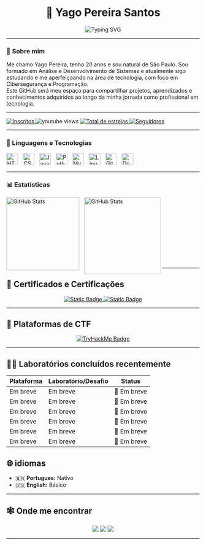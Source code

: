 <h1 align="center">👾 Yago Pereira Santos</h1>

<p align="center">
  <img src="https://readme-typing-svg.demolab.com?font=Fira+Code&pause=1000&width=435&lines=Ciber+Seguran%C3%A7a+e+Programa%C3%A7%C3%A3o" alt="Typing SVG" />
</p>

---

### 🧠 **Sobre mim**
Me chamo Yago Pereira, tenho 20 anos e sou natural de São Paulo. Sou formado em Análise e Desenvolvimento de
Sistemas e atualmente sigo estudando e me aperfeiçoando na área de tecnologia, com foco em Cibersegurança e 
Programação.<br>
Este GitHub será meu espaço para compartilhar projetos, aprendizados e conhecimentos adquiridos ao longo da
minha jornada como profissional em tecnologia.



---
<p align="left">
    <a href="https://www.youtube.com/@yagopereira1343?sub_confirmation=1">
        <img 
            alt="Inscritos" 
            title="Inscreva-se no meu canal" 
            src="https://custom-icon-badges.demolab.com/youtube/channel/subscribers/UCzfSJdM0PxTLjrk5izzT9-Q?color=%23E05D44&label=Inscreva-se&logo=video&logoColor=white&style=for-the-badge&labelColor=CE4630"
        />
    </a>
    <a https://www.youtube.com/@yagopereira1343>
        <img 
            alt="youtube views" 
            title="Vizualizações no YouTube" 
            src="https://custom-icon-badges.demolab.com/youtube/channel/views/UCzfSJdM0PxTLjrk5izzT9-Q?color=%23E1AD0E&logo=eye&logoColor=white&style=for-the-badge&labelColor=C79600"
        />
    </a> 
    <a href="https://github.com/YagoSantoss?tab=repositories&sort=stargazers">
        <img 
            alt="Total de estrelas" 
            title="Total de estrelas GitHub" 
            src="https://custom-icon-badges.demolab.com/github/stars/YagoSantoss?color=55960c&style=for-the-badge&labelColor=488207&logo=star&label=estrelas"
        />
    </a>
    <a href="https://github.com/YagoSantoss?tab=followers">
        <img 
            alt="Seguidores" 
            title="Me siga no GitHub" 
            src="https://custom-icon-badges.demolab.com/github/followers/YagoSantoss?color=236ad3&labelColor=1155ba&style=for-the-badge&logo=github&label=Seguidores&logoColor=white"
        />
    </a>
</p>

---

### 🤖 Linguagens e Tecnologias

<img 
    align="left" 
    alt="HTML"
    title="HTML" 
    width="30px" 
    style="padding-right: 10px;" 
    src="https://cdn.jsdelivr.net/gh/devicons/devicon@latest/icons/html5/html5-original.svg" 
/>
<img 
    align="left" 
    alt="CSS" 
    title="CSS"
    width="30px" 
    style="padding-right: 10px;" 
    src="https://cdn.jsdelivr.net/gh/devicons/devicon@latest/icons/css3/css3-original.svg" 
/>
<img 
    align="left" 
    alt="JavaScript" 
    title="JavaScript"
    width="30px" 
    style="padding-right: 10px;" 
    src="https://cdn.jsdelivr.net/gh/devicons/devicon@latest/icons/javascript/javascript-original.svg" 
/>

<img 
    align="left" 
    alt="Python" 
    title="Python"
    width="30px" 
    style="padding-right: 10px;" 
    src="https://cdn.jsdelivr.net/gh/devicons/devicon@latest/icons/python/python-original.svg" 
/>

<img 
    align="left" 
    alt="MySQL"
    title="MySQl" 
    width="30px" 
    style="padding-right: 10px;" 
    src="https://cdn.jsdelivr.net/gh/devicons/devicon@latest/icons/mysql/mysql-original-wordmark.svg" 
/>


<img 
    align="left" 
    alt="Linux" 
    title="Linux"
    width="30px" 
    style="padding-right: 10px;" 
    src="https://cdn.jsdelivr.net/gh/devicons/devicon@latest/icons/linux/linux-original.svg" 
/>

<img 
    align="left" 
    alt="Git" 
    title="Git"
    width="30px" 
    style="padding-right: 10px;" 
    src="https://cdn.jsdelivr.net/gh/devicons/devicon@latest/icons/git/git-original.svg" 
/>

<img 
    align="left" 
    alt="Docker" 
    title="Docker"
    width="30px" 
    style="padding-right: 10px;" 
    src="https://cdn.jsdelivr.net/gh/devicons/devicon@latest/icons/docker/docker-original-wordmark.svg" 
/>


<br/>
<br/>

---

### 📊 Estatísticas

<p>
  <img 
    align="left" 
    alt="GitHub Stats" 
    height="190" 
    style="padding-right: 10px;" 
    src="https://github-readme-stats.vercel.app/api?username=YagoSantoss&show_icons=true&theme=tokyonight&include_all_commits=true&locale=pt-br" 
  />

<img 
      align="left" 
      alt="GitHub Stats" 
      height="200" 
      src="https://github-readme-stats.vercel.app/api/top-langs/?username=YagoSantoss&theme=tokyonight&layout=compact&custom_title=Tecnologias&langs_count=9" 
  />
</p>

<br/><br/>
<br/><br/>
<br/><br/>
<br/><br/>
<br/>
<br/>


---

## 🏅 **Certificados e Certificações**
<p align="center"> 

  
  <a href="https://www.credly.com/badges/0ae191ff-8227-4ead-b457-a459c4478123/linked_in_profile"> 
    <img alt="Static Badge" src="https://img.shields.io/badge/build-IBM-brightgreen?style=flat&logo=https%3A%2F%2Fimg.icons8.com%2F%3Fsize%3D100%26id%3D38297%26format%3Dpng%26color%3D000000&logoSize=auto&label=Cybersecurity%20Fundamentals&color=blue">
  </a> 

   <a href="https://www.dio.me/certificate/S9QRZDTV/share"> 
    <img alt="Static Badge" src="https://img.shields.io/badge/DIO%20-%20Forma%C3%A7%C3%A3o%20Docker-Blue?style=flat&logoColor=blue&logoSize=auto&labelColor=abcdef">



  </a> 
  
</p>


---

## 👾 Plataformas de CTF

<p align="center">
  <a href="https://tryhackme.com/p/yagomib971" target="_blank" rel="noopener noreferrer">
    <img src="https://tryhackme-badges.s3.amazonaws.com/yagomib971.png?update=3" alt="TryHackMe Badge" />
  </a>
</p>

---

## 🏴‍☠️ **Laboratórios concluídos recentemente**

| Plataforma    | Laboratório/Desafio                                                               | Status         |
|---------------|-----------------------------------------------------------------------------------|----------------|
| Em breve      | Em breve                                                                          | 🔄 Em breve   |
| Em breve      | Em breve                                                                          | 🔄 Em breve   |
| Em breve      | Em breve                                                                          | 🔄 Em breve   |
| Em breve      | Em breve                                                                          | 🔄 Em breve   |
| Em breve      | Em breve                                                                          | 🔄 Em breve   |
| Em breve      | Em breve                                                                          | 🔄 Em breve   |



## 🌐 **idiomas**
- 🇧🇷 **Portugues:** Nativo  
- 🇺🇸 **English:** Básico  


---

## 🕸️ **Onde me encontrar**
<p align="center">
  <a href="https://github.com/YagoSantoss"><img src="https://img.shields.io/badge/GitHub-000?style=for-the-badge&logo=github&logoColor=white"/></a>
  <a href="https://www.linkedin.com/in/yago-pereira-santos-509209223/"><img src="https://img.shields.io/badge/LinkedIn-0077B5?style=for-the-badge&logo=linkedin&logoColor=white"/></a>
  <a href=https://tryhackme.com/p/yagomib971"><img src="https://img.shields.io/badge/TryHackMe-FF0000?style=for-the-badge&logo=tryhackme&logoColor=white"/></a>
</p>

---
